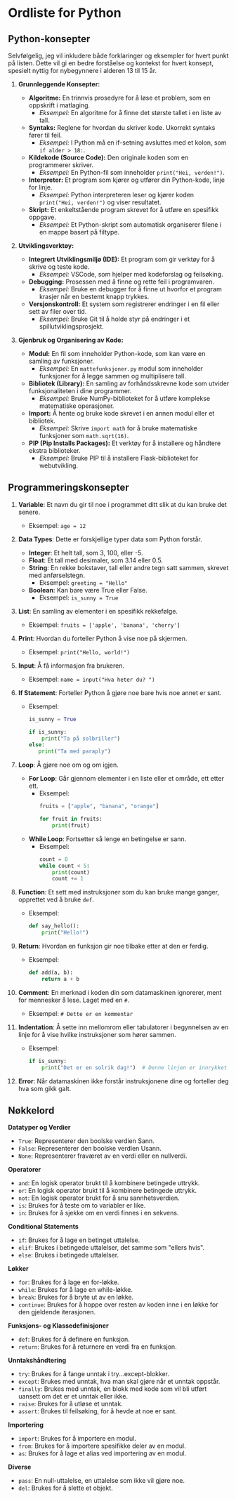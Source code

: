 
# Ordliste for Python

## Python-konsepter

Selvfølgelig, jeg vil inkludere både forklaringer og eksempler for hvert punkt på listen. Dette vil gi en bedre forståelse og kontekst for hvert konsept, spesielt nyttig for nybegynnere i alderen 13 til 15 år.

1. **Grunnleggende Konsepter:**
   - **Algoritme:** En trinnvis prosedyre for å løse et problem, som en oppskrift i matlaging. 
     - *Eksempel:* En algoritme for å finne det største tallet i en liste av tall.
   - **Syntaks:** Reglene for hvordan du skriver kode. Ukorrekt syntaks fører til feil.
     - *Eksempel:* I Python må en if-setning avsluttes med et kolon, som `if alder > 18:`.
   - **Kildekode (Source Code):** Den originale koden som en programmerer skriver.
     - *Eksempel:* En Python-fil som inneholder `print("Hei, verden!")`.
   - **Interpreter:** Et program som kjører og utfører din Python-kode, linje for linje.
     - *Eksempel:* Python interpreteren leser og kjører koden `print("Hei, verden!")` og viser resultatet.
   - **Skript:** Et enkeltstående program skrevet for å utføre en spesifikk oppgave.
     - *Eksempel:* Et Python-skript som automatisk organiserer filene i en mappe basert på filtype.

2. **Utviklingsverktøy:**
   - **Integrert Utviklingsmiljø (IDE):** Et program som gir verktøy for å skrive og teste kode.
     - *Eksempel:* VSCode, som hjelper med kodeforslag og feilsøking.
   - **Debugging:** Prosessen med å finne og rette feil i programvaren.
     - *Eksempel:* Bruke en debugger for å finne ut hvorfor et program krasjer når en bestemt knapp trykkes.
   - **Versjonskontroll:** Et system som registrerer endringer i en fil eller sett av filer over tid.
     - *Eksempel:* Bruke Git til å holde styr på endringer i et spillutviklingsprosjekt.

3. **Gjenbruk og Organisering av Kode:**
   - **Modul:** En fil som inneholder Python-kode, som kan være en samling av funksjoner.
     - *Eksempel:* En `mattefunksjoner.py` modul som inneholder funksjoner for å legge sammen og multiplisere tall.
   - **Bibliotek (Library):** En samling av forhåndsskrevne kode som utvider funksjonaliteten i dine programmer.
     - *Eksempel:* Bruke NumPy-biblioteket for å utføre komplekse matematiske operasjoner.
   - **Import:** Å hente og bruke kode skrevet i en annen modul eller et bibliotek.
     - *Eksempel:* Skrive `import math` for å bruke matematiske funksjoner som `math.sqrt(16)`.
   - **PIP (Pip Installs Packages):** Et verktøy for å installere og håndtere ekstra biblioteker.
     - *Eksempel:* Bruke PIP til å installere Flask-biblioteket for webutvikling.

## Programmeringskonsepter

1. **Variable**: Et navn du gir til noe i programmet ditt slik at du kan bruke det senere.
   - Eksempel: `age = 12`

2. **Data Types**: Dette er forskjellige typer data som Python forstår.
    - **Integer**: Et helt tall, som 3, 100, eller -5.
    - **Float**: Et tall med desimaler, som 3.14 eller 0.5.
    - **String**: En rekke bokstaver, tall eller andre tegn satt sammen, skrevet med anførselstegn.
      - Eksempel: `greeting = "Hello"`
    - **Boolean**: Kan bare være True eller False.
      - Eksempel: `is_sunny = True`

3. **List**: En samling av elementer i en spesifikk rekkefølge.
   - Eksempel: `fruits = ['apple', 'banana', 'cherry']`

4. **Print**: Hvordan du forteller Python å vise noe på skjermen.
   - Eksempel: `print("Hello, world!")`

5. **Input**: Å få informasjon fra brukeren.
   - Eksempel: `name = input("Hva heter du? ")`

6. **If Statement**: Forteller Python å gjøre noe bare hvis noe annet er sant.
   - Eksempel: 
     ```python
     is_sunny = True

     if is_sunny:
         print("Ta på solbriller")
     else:
        print("Ta med paraply")
     ```

7. **Loop**: Å gjøre noe om og om igjen.
    - **For Loop**: Går gjennom elementer i en liste eller et område, ett etter ett.
      - Eksempel: 
        ```python
        fruits = ["apple", "banana", "orange"]

        for fruit in fruits:
            print(fruit)
        ```
    - **While Loop**: Fortsetter så lenge en betingelse er sann.
      - Eksempel: 
        ```python
        count = 0
        while count < 5:
            print(count)
            count += 1
        ```

8. **Function**: Et sett med instruksjoner som du kan bruke mange ganger, opprettet ved å bruke `def`.
   - Eksempel: 
     ```python
     def say_hello():
         print("Hello!")
     ```

9. **Return**: Hvordan en funksjon gir noe tilbake etter at den er ferdig.
    - Eksempel: 
      ```python
      def add(a, b):
          return a + b
      ```

10. **Comment**: En merknad i koden din som datamaskinen ignorerer, ment for mennesker å lese. Laget med en `#`.
    - Eksempel: `# Dette er en kommentar`

11. **Indentation**: Å sette inn mellomrom eller tabulatorer i begynnelsen av en linje for å vise hvilke instruksjoner som hører sammen.
    - Eksempel: 
      ```python
      if is_sunny:
          print("Det er en solrik dag!")  # Denne linjen er innrykket
      ```

12. **Error**: Når datamaskinen ikke forstår instruksjonene dine og forteller deg hva som gikk galt.


## Nøkkelord

**Datatyper og Verdier**
- `True`: Representerer den boolske verdien Sann.
- `False`: Representerer den boolske verdien Usann.
- `None`: Representerer fraværet av en verdi eller en nullverdi.

**Operatorer**
- `and`: En logisk operator brukt til å kombinere betingede uttrykk.
- `or`: En logisk operator brukt til å kombinere betingede uttrykk.
- `not`: En logisk operator brukt for å snu sannhetsverdien.
- `is`: Brukes for å teste om to variabler er like.
- `in`: Brukes for å sjekke om en verdi finnes i en sekvens.

**Conditional Statements**
- `if`: Brukes for å lage en betinget uttalelse.
- `elif`: Brukes i betingede uttalelser, det samme som "ellers hvis".
- `else`: Brukes i betingede uttalelser.

**Løkker**
- `for`: Brukes for å lage en for-løkke.
- `while`: Brukes for å lage en while-løkke.
- `break`: Brukes for å bryte ut av en løkke.
- `continue`: Brukes for å hoppe over resten av koden inne i en løkke for den gjeldende iterasjonen.

**Funksjons- og Klassedefinisjoner**
- `def`: Brukes for å definere en funksjon.
- `return`: Brukes for å returnere en verdi fra en funksjon.

**Unntakshåndtering**
- `try`: Brukes for å fange unntak i try...except-blokker.
- `except`: Brukes med unntak, hva man skal gjøre når et unntak oppstår.
- `finally`: Brukes med unntak, en blokk med kode som vil bli utført uansett om det er et unntak eller ikke.
- `raise`: Brukes for å utløse et unntak.
- `assert`: Brukes til feilsøking, for å hevde at noe er sant.

**Importering**
- `import`: Brukes for å importere en modul.
- `from`: Brukes for å importere spesifikke deler av en modul.
- `as`: Brukes for å lage et alias ved importering av en modul.

**Diverse**
- `pass`: En null-uttalelse, en uttalelse som ikke vil gjøre noe.
- `del`: Brukes for å slette et objekt.
